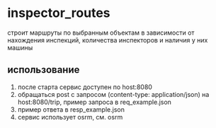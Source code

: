 # inspector_routes
строит маршруты по выбранным объектам в зависимости от нахождения инспекций, количества инспекторов и наличия у них машины

## использование
1. после старта сервис доступен по host:8080
2. обращаться post c запросом (content-type: application/json) на host:8080/trip, пример запроса в req_example.json
3. пример ответа в resp_example.json
4. сервис использует osrm, см. osrm